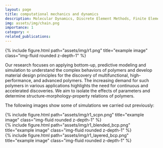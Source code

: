 ```yaml
---
layout: page
title: computational mechanics and dynamics
description: Molecular Dynamics, Discrete Element Methods, Finite Element Method
img: assets/img/chain.png
importance: 1
category: <
related_publications: 
---
```


<div class="row">
    <div class="col-sm mt-3 mt-md-0">
        {% include figure.html path="assets/img/r1.png" title="example image" class="img-fluid rounded z-depth-1" %}
    </div>
</div>

Our research focuses on applying bottom-up, predictive modeling and simulation to understand the complex behaviors of polymers and develop material design principles for the discovery of multifunctional, high-performance, and advanced polymers.
The increasing demand for such polymers in various applications highlights the need for continuous and accelerated discoveries.
We aim to isolate the effects of parameters and determine structure-morphology-property relations of polymers.

The following images show some of simulations we carried out previously:

<div class="row">
    <div class="col-sm mt-1 mt-md-0">
        {% include figure.html path="assets/img/r1_scpn.png" title="example image" class="img-fluid rounded z-depth-1" %}
    </div>
</div>

<div class="row">
    <div class="col-sm mt-1 mt-md-0">
        {% include figure.html path="assets/img/r1_blended_bcp.png" title="example image" class="img-fluid rounded z-depth-1" %}
    </div>
</div>

<div class="row">
    <div class="col-sm mt-1 mt-md-0">
        {% include figure.html path="assets/img/r1_layered_bcp.png" title="example image" class="img-fluid rounded z-depth-1" %}
    </div>
</div>


